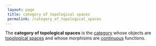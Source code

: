 ```yaml
---
 layout: page
 title: category of topological spaces
 permalink: /category_of_topological_spaces
---
```

The **category of topological spaces** is the [category](https://defsmath.github.io/DefsMath/category) whose objects are [topological spaces](https://defsmath.github.io/DefsMath/topological_space) and whose morphisms are [continuous](https://defsmath.github.io/DefsMath/continuous) functions.